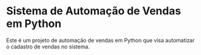 # Sistema de Automação de Vendas em Python

Este é um projeto de automação de vendas em Python que visa automatizar o cadastro de vendas no sistema.

